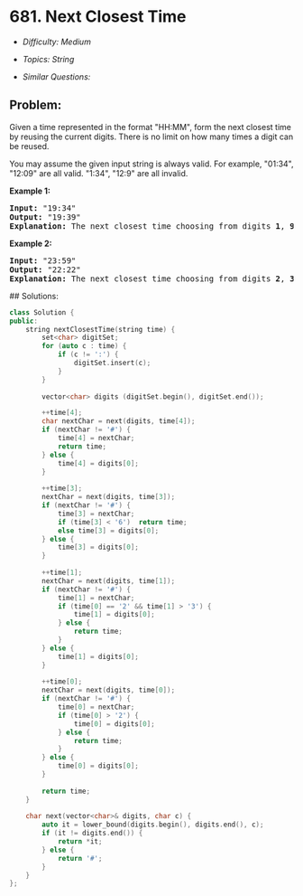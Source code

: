 # 681. Next Closest Time

* *Difficulty: Medium*

* *Topics: String*

* *Similar Questions:*

## Problem:

<p>Given a time represented in the format "HH:MM", form the next closest time by reusing the current digits. There is no limit on how many times a digit can be reused.</p>

<p>You may assume the given input string is always valid. For example, "01:34", "12:09" are all valid. "1:34", "12:9" are all invalid.</p>

<p><b>Example 1:</b>
<pre>
<b>Input:</b> "19:34"
<b>Output:</b> "19:39"
<b>Explanation:</b> The next closest time choosing from digits <b>1</b>, <b>9</b>, <b>3</b>, <b>4</b>, is <b>19:39</b>, which occurs 5 minutes later.  It is not <b>19:33</b>, because this occurs 23 hours and 59 minutes later.
</pre>
</p>

<p><b>Example 2:</b>
<pre>
<b>Input:</b> "23:59"
<b>Output:</b> "22:22"
<b>Explanation:</b> The next closest time choosing from digits <b>2</b>, <b>3</b>, <b>5</b>, <b>9</b>, is <b>22:22</b>. It may be assumed that the returned time is next day's time since it is smaller than the input time numerically.
</pre>
</p>
## Solutions:

```c++
class Solution {
public:
    string nextClosestTime(string time) {
        set<char> digitSet;
        for (auto c : time) {
            if (c != ':') {
                digitSet.insert(c);
            }
        }
        
        vector<char> digits (digitSet.begin(), digitSet.end());

        ++time[4];
        char nextChar = next(digits, time[4]);
        if (nextChar != '#') {
            time[4] = nextChar;
            return time;
        } else {
            time[4] = digits[0];
        }
        
        ++time[3];
        nextChar = next(digits, time[3]);
        if (nextChar != '#') {
            time[3] = nextChar;
            if (time[3] < '6')  return time;
            else time[3] = digits[0];
        } else {
            time[3] = digits[0];
        }
        
        ++time[1];
        nextChar = next(digits, time[1]);
        if (nextChar != '#') {
            time[1] = nextChar;
            if (time[0] == '2' && time[1] > '3') {
                time[1] = digits[0];
            } else {
                return time;
            }
        } else {
            time[1] = digits[0];
        }
        
        ++time[0];
        nextChar = next(digits, time[0]);
        if (nextChar != '#') {
            time[0] = nextChar;
            if (time[0] > '2') {
                time[0] = digits[0];
            } else {
                return time;
            }
        } else {
            time[0] = digits[0];
        }
        
        return time;
    }
    
    char next(vector<char>& digits, char c) {
        auto it = lower_bound(digits.begin(), digits.end(), c);
        if (it != digits.end()) {
            return *it;
        } else {
            return '#';
        }
    }
};
```
